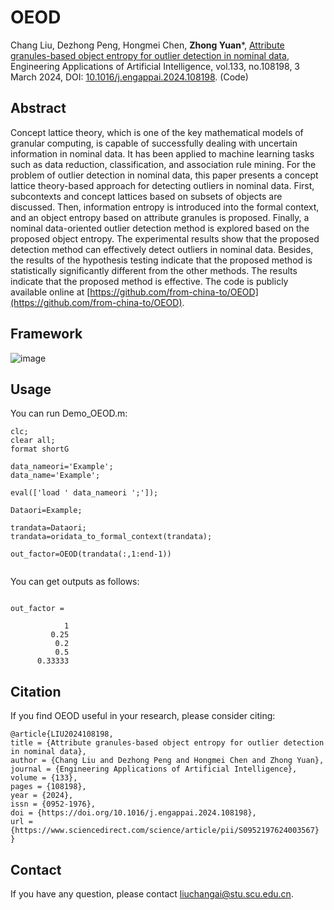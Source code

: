 # OEOD
Chang Liu, Dezhong Peng, Hongmei Chen, **Zhong Yuan***, [Attribute granules-based object entropy for outlier detection in nominal data](Paper/2024-OEOD.pdf), Engineering Applications of Artificial Intelligence, vol.133, no.108198, 3 March 2024, DOI: [10.1016/j.engappai.2024.108198](https://doi.org/10.1016/j.engappai.2024.108198). (Code)


## Abstract
Concept lattice theory, which is one of the key mathematical models of granular computing, is capable of successfully dealing with uncertain information in nominal data. It has been applied to machine learning tasks such as data reduction, classification, and association rule mining. For the problem of outlier detection in nominal data, this paper presents a concept lattice theory-based approach for detecting outliers in nominal data. First, subcontexts and concept lattices based on subsets of objects are discussed. Then, information entropy is introduced into the formal context, and an object entropy based on attribute granules is proposed. Finally, a nominal data-oriented outlier detection method is explored based on the proposed object entropy. The experimental results show that the proposed detection method can effectively detect outliers in nominal data. Besides, the results of the hypothesis testing indicate that the proposed method is statistically significantly different from the other methods.
The results indicate that the proposed method is effective. The code is publicly available online at [https://github.com/from-china-to/OEOD](https://github.com/from-china-to/OEOD).

## Framework
![image](https://github.com/from-china-to/OEOD/blob/main/Paper/OEOD%20framework.png)

## Usage
You can run Demo_OEOD.m:
```
clc;
clear all;
format shortG

data_nameori='Example';
data_name='Example';

eval(['load ' data_nameori ';']);

Dataori=Example;

trandata=Dataori;
trandata=oridata_to_formal_context(trandata);

out_factor=OEOD(trandata(:,1:end-1))


```
You can get outputs as follows:
```

out_factor =

            1
         0.25
          0.2
          0.5
      0.33333
```

## Citation
If you find OEOD useful in your research, please consider citing:
```
@article{LIU2024108198,
title = {Attribute granules-based object entropy for outlier detection in nominal data},
author = {Chang Liu and Dezhong Peng and Hongmei Chen and Zhong Yuan},
journal = {Engineering Applications of Artificial Intelligence},
volume = {133},
pages = {108198},
year = {2024},
issn = {0952-1976},
doi = {https://doi.org/10.1016/j.engappai.2024.108198},
url = {https://www.sciencedirect.com/science/article/pii/S0952197624003567}
}
```
## Contact
If you have any question, please contact liuchangai@stu.scu.edu.cn.

